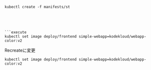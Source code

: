 

```execute
kubectl create -f manifests/st





```execute
kubectl set image deploy/frontend simple-webapp=kodekloud/webapp-color:v2
```


Recreateに変更



```execute
kubectl set image deploy/frontend simple-webapp=kodekloud/webapp-color:v2
```

